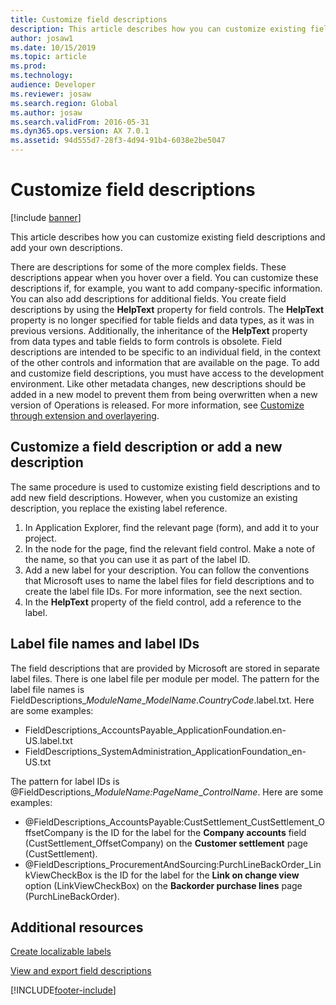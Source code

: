 ```yaml
---
title: Customize field descriptions
description: This article describes how you can customize existing field descriptions and add your own descriptions.
author: josaw1
ms.date: 10/15/2019
ms.topic: article
ms.prod: 
ms.technology: 
audience: Developer
ms.reviewer: josaw
ms.search.region: Global
ms.author: josaw
ms.search.validFrom: 2016-05-31
ms.dyn365.ops.version: AX 7.0.1
ms.assetid: 94d555d7-28f3-4d94-91b4-6038e2be5047
---
```


# Customize field descriptions

[!include [banner](../includes/banner.md)]

This article describes how you can customize existing field descriptions and add your own descriptions.

There are descriptions for some of the more complex fields. These descriptions appear when you hover over a field. You can customize these descriptions if, for example, you want to add company-specific information. You can also add descriptions for additional fields. You create field descriptions by using the **HelpText** property for field controls. The **HelpText** property is no longer specified for table fields and data types, as it was in previous versions. Additionally, the inheritance of the **HelpText** property from data types and table fields to form controls is obsolete. Field descriptions are intended to be specific to an individual field, in the context of the other controls and information that are available on the page. To add and customize field descriptions, you must have access to the development environment. Like other metadata changes, new descriptions should be added in a new model to prevent them from being overwritten when a new version of Operations is released. For more information, see [Customize through extension and overlayering](../extensibility/customization-overlayering-extensions.md).

## Customize a field description or add a new description
The same procedure is used to customize existing field descriptions and to add new field descriptions. However, when you customize an existing description, you replace the existing label reference.

1.  In Application Explorer, find the relevant page (form), and add it to your project.
2.  In the node for the page, find the relevant field control. Make a note of the name, so that you can use it as part of the label ID.
3.  Add a new label for your description. You can follow the conventions that Microsoft uses to name the label files for field descriptions and to create the label file IDs. For more information, see the next section.
4.  In the **HelpText** property of the field control, add a reference to the label.

## Label file names and label IDs
The field descriptions that are provided by Microsoft are stored in separate label files. There is one label file per module per model. The pattern for the label file names is FieldDescriptions\_*ModuleName*\_*ModelName*.*CountryCode*.label.txt. Here are some examples:

-   FieldDescriptions\_AccountsPayable\_ApplicationFoundation.en-US.label.txt
-   FieldDescriptions\_SystemAdministration\_ApplicationFoundation\_en-US.txt

The pattern for label IDs is @FieldDescriptions\_*ModuleName:PageName*\_*ControlName*. Here are some examples:

- @FieldDescriptions\_AccountsPayable:CustSettlement\_CustSettlement\_OffsetCompany is the ID for the label for the <strong>Company accounts</strong> field (CustSettlement\_OffsetCompany) on the <strong>Customer settlement</strong> page (CustSettlement).
- @FieldDescriptions\_ProcurementAndSourcing:PurchLineBackOrder\_LinkViewCheckBox is the ID for the label for the <strong>Link on change view</strong> option (LinkViewCheckBox) on the <strong>Backorder purchase lines</strong> page (PurchLineBackOrder).


## Additional resources

[Create localizable labels](create-localizable-labels-client.md)

[View and export field descriptions](../../fin-ops/get-started/view-export-field-descriptions.md)





[!INCLUDE[footer-include](../../../includes/footer-banner.md)]
